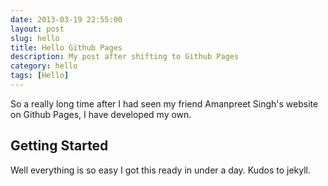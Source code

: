 ```yaml
---
date: 2013-03-19 22:55:00
layout: post
slug: hello
title: Hello Github Pages
description: My post after shifting to Github Pages
category: hello
tags: [Hello]
---
```


So a really long time after I had seen my friend Amanpreet Singh's website on Github Pages, I have developed my own.

## Getting Started

Well everything is so easy I got this ready in under a day. Kudos to jekyll.